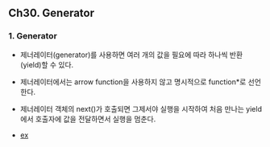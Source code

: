 ## Ch30. Generator

### 1. Generator
- 제너레이터(generator)를 사용하면 여러 개의 값을 필요에 따라 하나씩 반환(yield)할 수 있다.
- 제너레이터에서는 arrow function을 사용하지 않고 명시적으로 function*로 선언한다.
- 제너레이터 객체의 next()가 호출되면 그제서야 실행을 시작하여 처음 만나는 yield에서 호출자에 값을 전달하면서 실행을 멈춘다.

- [ex](./index.js)  